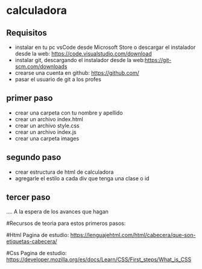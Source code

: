# calculadora
## Requisitos
- instalar en tu pc  vsCode desde Microsoft Store o descargar el instalador desde la web: https://code.visualstudio.com/download
- instalar git, descargando el instalador desde la web:https://git-scm.com/downloads
- crearse una cuenta en github: https://github.com/
- pasar el usuario de git a los profes

## primer paso 
- crear una carpeta con tu nombre y apellido 
- crear un archivo index.html
- crear un archivo style.css
- crear un archivo index.js
- crear una carpeta images

## segundo paso 
- crear estructura de html de calculadora
- agregarle el estilo a cada div que tenga una clase o id

## tercer paso
.... A la espera de los avances que hagan

#Recursos de teoria para estos primeros pasos: 

#Html
 Pagina de estudio: https://lenguajehtml.com/html/cabecera/que-son-etiquetas-cabecera/

 #Css
 Pagina de estudio: https://developer.mozilla.org/es/docs/Learn/CSS/First_steps/What_is_CSS